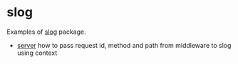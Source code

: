 # slog

Examples of [slog](https://pkg.go.dev/log/slog) package.

- [server](server) how to pass request id, method and path from middleware to slog using context

